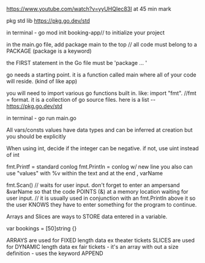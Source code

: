 https://www.youtube.com/watch?v=yyUHQIec83I
at 45 min mark

pkg std lib
https://pkg.go.dev/std

in terminal - go mod init booking-app// to initialize your project

in the main.go file, add package main to the top // all code must belong to a PACKAGE (package is a keyword)

the FIRST statement in the Go file must be 'package ... '

go needs a starting point. it is a function called main where all of your code will reside. (kind of like app)

you will need to import various go functions built in. like:
import "fmt". //fmt = format. it is a collection of go source files. here is a list -- https://pkg.go.dev/std

in terminal - go run main.go

All vars/consts values have data types and can be inferred at creation but you should be explicitly

When using int, decide if the integer can be negative. if not, use uint instead of int

fmt.Printf = standard conlog
fmt.Println = conlog w/ new line
you also can use "values" with %v within the text and at the end , varName

fmt.Scan() // waits for user input. don't forget to enter an ampersand &varName so that the code POINTS (&) at a memory location waiting for user input.
// it is usually used in conjunction with an fmt.Println above it so the user KNOWS they have to enter something for the program to continue.

Arrays and Slices are ways to STORE data entered in a variable.

<!-- var bookings = [definelength ]data type is string {elementvalues}
an array datatype consists of the number of elements it will contain along with their type = [50]string .  ps arrays are zero-based-->

var bookings = [50]string {}

ARRAYS are used for FIXED length data ex theater tickets
SLICES are used for DYNAMIC length data ex fair tickets - it's an array with out a size definition - uses the keyword APPEND
